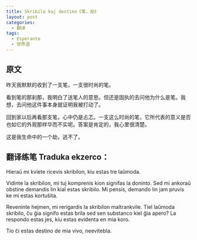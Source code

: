 ```yaml
---
title: Skribilo kaj destino《笔，劫》
layout: post
categories:
  - 翻译
tags:
  - Esperanto
  - 世界语
---
```

## 原文
昨天我默默的收到了一支笔，一支很时尚的笔。

看到笔的那刹那，我明白了送笔人的意思。但还是固执的去问他为什么是笔。我想，去问他这件事本身就证明我被打动了。

回到家以后再看那支笔，心中仍是忐忑。一支这么时尚的笔，它所代表的意义是否也如它的外观那样华而不实呢。答案是肯定的，我心里很清楚。

这是我生命中的一个劫，逃不了。

## 翻译练笔 Traduka ekzerco：

Hieraŭ mi kviete ricevis skribilon, kiu estas tre laŭmoda.

Vidinte la skribilon, mi tuj komprenis kion signifas la doninto. Sed mi ankoraŭ obstine demandis lin kial estas skribilo. Mi pensis, demando lin jam pruvis ke mi estas kortuŝita.

Reveninte hejmen, mi rerigardis la skribilon maltrankvile. Tiel laŭmoda skribilo, ĉu ĝia signifo estas brila sed sen substanco kiel ĝia apero? La respondo estas jes, kiu estas evidenta en mia koro.

Tio ĉi estas destino de mia vivo, neevitebla.


